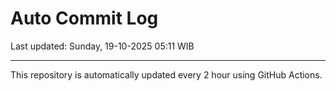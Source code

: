 # Auto Commit Log

Last updated: Sunday, 19-10-2025 05:11 WIB

---

This repository is automatically updated every 2 hour using GitHub Actions.
